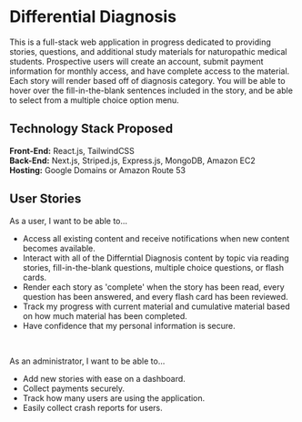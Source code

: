 # Differential Diagnosis

This is a full-stack web application in progress dedicated to providing stories, questions, and additional study materials for naturopathic medical students. Prospective users will create an account, submit payment information for monthly access, and have complete access to the material. Each story will render based off of diagnosis category. You will be able to hover over the fill-in-the-blank sentences included in the story, and be able to select from a multiple choice option menu. 

## Technology Stack Proposed
<b>Front-End:</b> React.js, TailwindCSS <br/>
<b>Back-End:</b> Next.js, Striped.js, Express.js, MongoDB, Amazon EC2 <br />
<b>Hosting:</b> Google Domains or Amazon Route 53

## User Stories
As a user, I want to be able to...
- Access all existing content and receive notifications when new content becomes available.
- Interact with all of the Differntial Diagnosis content by topic via reading stories, fill-in-the-blank questions, multiple choice questions, or flash cards.
- Render each story as 'complete' when the story has been read, every question has been answered, and every flash card has been reviewed.
- Track my progress with current material and cumulative material based on how much material has been completed.
- Have confidence that my personal information is secure.
<br />

As an administrator, I want to be able to...
- Add new stories with ease on a dashboard. 
- Collect payments securely. 
- Track how many users are using the application.
- Easily collect crash reports for users.
